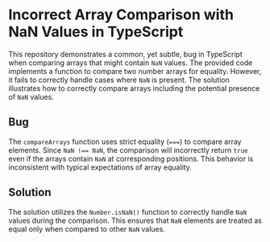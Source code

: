 # Incorrect Array Comparison with NaN Values in TypeScript

This repository demonstrates a common, yet subtle, bug in TypeScript when comparing arrays that might contain `NaN` values.  The provided code implements a function to compare two number arrays for equality. However, it fails to correctly handle cases where `NaN` is present.  The solution illustrates how to correctly compare arrays including the potential presence of `NaN` values.

## Bug

The `compareArrays` function uses strict equality (`===`) to compare array elements.  Since `NaN !== NaN`, the comparison will incorrectly return `true` even if the arrays contain `NaN` at corresponding positions. This behavior is inconsistent with typical expectations of array equality.

## Solution

The solution utilizes the `Number.isNaN()` function to correctly handle `NaN` values during the comparison. This ensures that `NaN` elements are treated as equal only when compared to other `NaN` values.